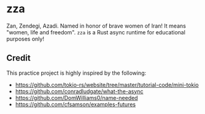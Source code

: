 # zza
Zan, Zendegi, Azadi. Named in honor of brave women of Iran! It means "women, life and freedom". `zza` is a Rust async runtime for educational purposes only!

## Credit
This practice project is highly inspired by the following:
* https://github.com/tokio-rs/website/tree/master/tutorial-code/mini-tokio
* https://github.com/conradludgate/what-the-async
* https://github.com/DomWilliams0/name-needed
* https://github.com/cfsamson/examples-futures
